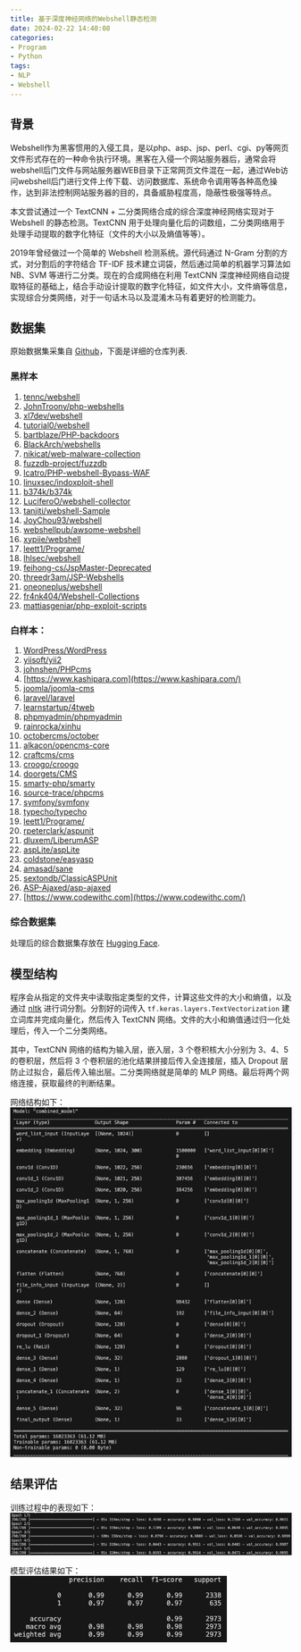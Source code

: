 ```yaml
---
title: 基于深度神经网络的Webshell静态检测
date: 2024-02-22 14:40:08
categories:
- Program
- Python
tags:
- NLP
- Webshell
---
```

## 背景

Webshell作为黑客惯用的入侵工具，是以php、asp、jsp、perl、cgi、py等网页文件形式存在的一种命令执行环境。黑客在入侵一个网站服务器后，通常会将webshell后门文件与网站服务器WEB目录下正常网页文件混在一起，通过Web访问webshell后门进行文件上传下载、访问数据库、系统命令调用等各种高危操作，达到非法控制网站服务器的目的，具备威胁程度高，隐蔽性极强等特点。

本文尝试通过一个 TextCNN + 二分类网络合成的综合深度神经网络实现对于 Webshell 的静态检测。TextCNN 用于处理向量化后的词数组，二分类网络用于处理手动提取的数字化特征（文件的大小以及熵值等等）。

<!-- more -->

2019年曾经做过一个简单的 Webshell 检测系统。源代码通过 N-Gram 分割的方式，对分割后的字符结合 TF-IDF 技术建立词袋，然后通过简单的机器学习算法如 NB、SVM 等进行二分类。现在的合成网络在利用 TextCNN 深度神经网络自动提取特征的基础上，结合手动设计提取的数字化特征，如文件大小，文件熵等信息，实现综合分类网络，对于一句话木马以及混淆木马有着更好的检测能力。

## 数据集

原始数据集采集自 [Github](https://github.com)，下面是详细的仓库列表.

### 黑样本
1. [tennc/webshell](https://github.com/tennc/webshell)
2. [JohnTroony/php-webshells](https://github.com/JohnTroony/php-webshells)
3. [xl7dev/webshell](https://github.com/xl7dev/webshell)
4. [tutorial0/webshell](https://github.com/tutorial0/webshell)
5. [bartblaze/PHP-backdoors](https://github.com/bartblaze/PHP-backdoors)
6. [BlackArch/webshells](https://github.com/BlackArch/webshells)
7. [nikicat/web-malware-collection](https://github.com/nikicat/web-malware-collection)
8. [fuzzdb-project/fuzzdb](https://github.com/fuzzdb-project/fuzzdb)
9. [lcatro/PHP-webshell-Bypass-WAF](https://github.com/lcatro/PHP-webshell-Bypass-WAF)
10. [linuxsec/indoxploit-shell](https://github.com/linuxsec/indoxploit-shell)
11. [b374k/b374k](https://github.com/b374k/b374k)
12. [LuciferoO/webshell-collector](https://github.com/LuciferoO/webshell-collector)
13. [tanjiti/webshell-Sample](https://github.com/tanjiti/webshell-Sample)
14. [JoyChou93/webshell](https://github.com/JoyChou93/webshell)
15. [webshellpub/awsome-webshell](https://github.com/webshellpub/awsome-webshell)
16. [xypiie/webshell](https://github.com/xypiie/webshell)
17. [leett1/Programe/](https://github.com/leett1/Programe/)
18. [lhlsec/webshell](https://github.com/lhlsec/webshell)
19. [feihong-cs/JspMaster-Deprecated](https://github.com/feihong-cs/JspMaster-Deprecated)
20. [threedr3am/JSP-Webshells](https://github.com/threedr3am/JSP-Webshells)
21. [oneoneplus/webshell](https://github.com/oneoneplus/webshell)
22. [fr4nk404/Webshell-Collections](https://github.com/fr4nk404/Webshell-Collections)
23. [mattiasgeniar/php-exploit-scripts](https://github.com/mattiasgeniar/php-exploit-scripts)

### 白样本：
1. [WordPress/WordPress](https://github.com/WordPress/WordPress)
2. [yiisoft/yii2](https://github.com/yiisoft/yii2) 
3. [johnshen/PHPcms](https://github.com/johnshen/PHPcms)
4. [https://www.kashipara.com](https://www.kashipara.com/)
5. [joomla/joomla-cms](https://github.com/joomla/joomla-cms)
6. [laravel/laravel](https://github.com/laravel/laravel)
7. [learnstartup/4tweb](https://github.com/learnstartup/4tweb)
8. [phpmyadmin/phpmyadmin](https://github.com/phpmyadmin/phpmyadmin)
9. [rainrocka/xinhu](https://github.com/rainrocka/xinhu)
10. [octobercms/october](https://github.com/octobercms/october)
11. [alkacon/opencms-core](https://github.com/alkacon/opencms-core)
12. [craftcms/cms](https://github.com/craftcms/cms)
13. [croogo/croogo](https://github.com/croogo/croogo)
14. [doorgets/CMS](https://github.com/doorgets/CMS)
15. [smarty-php/smarty](https://github.com/smarty-php/smarty)
16. [source-trace/phpcms](https://github.com/source-trace/phpcms)
17. [symfony/symfony](https://github.com/symfony/symfony)
18. [typecho/typecho](https://github.com/typecho/typecho)
19. [leett1/Programe/](https://github.com/leett1/Programe/)
20. [rpeterclark/aspunit](https://github.com/rpeterclark/aspunit)
21. [dluxem/LiberumASP](https://github.com/dluxem/LiberumASP)
22. [aspLite/aspLite](https://github.com/aspLite/aspLite)
23. [coldstone/easyasp](https://github.com/coldstone/easyasp)
24. [amasad/sane](https://github.com/amasad/sane)
25. [sextondb/ClassicASPUnit](https://github.com/sextondb/ClassicASPUnit)
26. [ASP-Ajaxed/asp-ajaxed](https://github.com/ASP-Ajaxed/asp-ajaxed)
27. [https://www.codewithc.com](https://www.codewithc.com/)

### 综合数据集

处理后的综合数据集存放在 [Hugging Face](https://huggingface.co/datasets/c01dsnap/Webshell).

## 模型结构

程序会从指定的文件夹中读取指定类型的文件，计算这些文件的大小和熵值，以及通过 [nltk](https://www.nltk.org) 进行词分割。分割好的词传入 `tf.keras.layers.TextVectorization` 建立词库并完成向量化，然后传入 TextCNN 网络。文件的大小和熵值通过归一化处理后，传入一个二分类网络。

其中，TextCNN 网络的结构为输入层，嵌入层，3 个卷积核大小分别为 3、4、5 的卷积层，然后将 3 个卷积层的池化结果拼接后传入全连接层，插入 Dropout 层防止过拟合，最后传入输出层。二分类网络就是简单的 MLP 网络。最后将两个网络连接，获取最终的判断结果。

网络结构如下：
![](/img/WebshellCNN/WebshellCNN1.png)

## 结果评估

训练过程中的表现如下：
![](/img/WebshellCNN/WebshellCNN2.png)

模型评估结果如下：
![](/img/WebshellCNN/WebshellCNN3.png)
